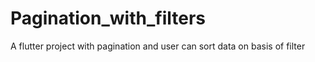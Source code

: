 # Pagination_with_filters
A flutter project with pagination and  user can sort data on basis of filter
